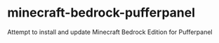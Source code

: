 # minecraft-bedrock-pufferpanel
Attempt to install and update Minecraft Bedrock Edition for Pufferpanel
